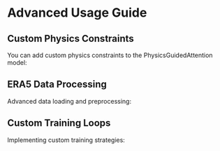 # Advanced Usage Guide

## Custom Physics Constraints

You can add custom physics constraints to the PhysicsGuidedAttention model:


## ERA5 Data Processing

Advanced data loading and preprocessing:


## Custom Training Loops

Implementing custom training strategies:

